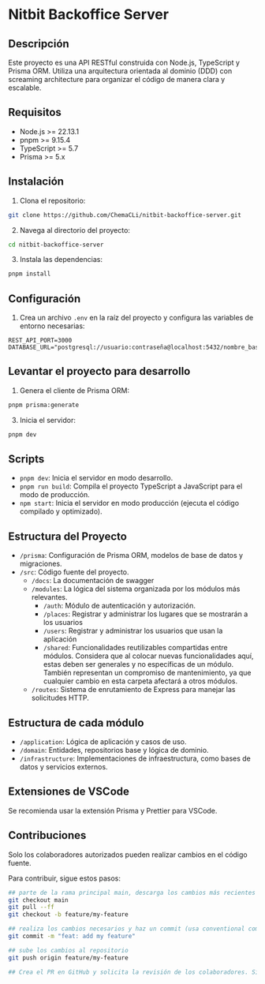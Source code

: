 # Nitbit Backoffice Server

## Descripción

Este proyecto es una API RESTful construida con Node.js, TypeScript y Prisma ORM. Utiliza una arquitectura orientada al dominio (DDD) con screaming architecture para organizar el código de manera clara y escalable.

## Requisitos

- Node.js >= 22.13.1
- pnpm >= 9.15.4
- TypeScript >= 5.7
- Prisma >= 5.x

## Instalación

1. Clona el repositorio:

```bash
git clone https://github.com/ChemaCLi/nitbit-backoffice-server.git
```

2. Navega al directorio del proyecto:

```bash
cd nitbit-backoffice-server
```

3. Instala las dependencias:

```bash
pnpm install
```

## Configuración

1. Crea un archivo `.env` en la raíz del proyecto y configura las variables de entorno necesarias:

```env
REST_API_PORT=3000
DATABASE_URL="postgresql://usuario:contraseña@localhost:5432/nombre_base_datos"
```

## Levantar el proyecto para desarrollo

1. Genera el cliente de Prisma ORM:

```bash
pnpm prisma:generate
```

3. Inicia el servidor:

```bash
pnpm dev
```

## Scripts

- `pnpm dev`: Inicia el servidor en modo desarrollo.
- `pnpm run build`: Compila el proyecto TypeScript a JavaScript para el modo de producción.
- `npm start`: Inicia el servidor en modo producción (ejecuta el código compilado y optimizado).

## Estructura del Proyecto

- `/prisma`: Configuración de Prisma ORM, modelos de base de datos y migraciones.
- `/src`: Código fuente del proyecto.
  - `/docs`: La documentación de swagger
  - `/modules`: La lógica del sistema organizada por los módulos más relevantes.
    - `/auth`: Módulo de autenticación y autorización.
    - `/places`: Registrar y administrar los lugares que se mostrarán a los usuarios
    - `/users`: Registrar y administrar los usuarios que usan la aplicación
    - `/shared`: Funcionalidades reutilizables compartidas entre módulos. Considera que al colocar nuevas funcionalidades aquí, estas deben ser generales y no específicas de un módulo. También representan un compromiso de mantenimiento, ya que cualquier cambio en esta carpeta afectará a otros módulos.
  - `/routes`: Sistema de enrutamiento de Express para manejar las solicitudes HTTP.

## Estructura de cada módulo

- `/application`: Lógica de aplicación y casos de uso.
- `/domain`: Entidades, repositorios base y lógica de dominio.
- `/infrastructure`: Implementaciones de infraestructura, como bases de datos y servicios externos.

## Extensiones de VSCode

Se recomienda usar la extensión Prisma y Prettier para VSCode.

## Contribuciones

Solo los colaboradores autorizados pueden realizar cambios en el código fuente.

Para contribuir, sigue estos pasos:

```bash
## parte de la rama principal main, descarga los cambios más recientes y crea una nueva rama
git checkout main
git pull --ff
git checkout -b feature/my-feature

## realiza los cambios necesarios y haz un commit (usa conventional commits)
git commit -m "feat: add my feature"

## sube los cambios al repositorio
git push origin feature/my-feature

## Crea el PR en GitHub y solicita la revisión de los colaboradores. Si los cambios son aprobados, se fusionarán con la rama principal.
```

